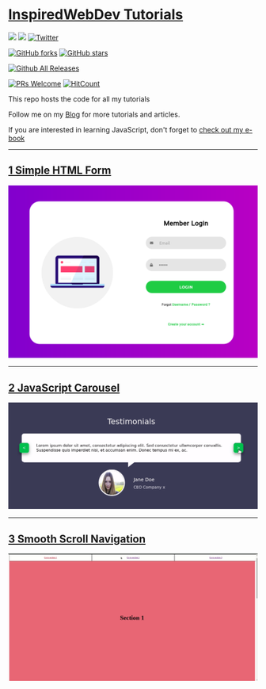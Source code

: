 # [InspiredWebDev Tutorials](https://inspiredwebdev.com)

[![](https://img.shields.io/badge/Donate-PayPal-blue.svg)](https://www.paypal.me/albertomontalesi)
[![](https://img.shields.io/badge/Follow-Medium-green.svg)](https://medium.com/@labby92)
[![Twitter](https://img.shields.io/twitter/url/https/github.com/AlbertoMontalesi/JavaScript-es6-and-beyond-ebook.svg?style=social)](https://twitter.com/intent/tweet?text=Wow:&url=https%3A%2F%2Fgithub.com%2FAlbertoMontalesi%2FJavaScript-es6-and-beyond-ebook)

[![GitHub forks](https://img.shields.io/github/forks/AlbertoMontalesi/InspiredWebDev-Tutorials.svg)](https://github.com/AlbertoMontalesi/InspiredWebDev-Tutorials/network)
[![GitHub stars](https://img.shields.io/github/stars/AlbertoMontalesi/InspiredWebDev-Tutorials.svg)](https://github.com/AlbertoMontalesi/InspiredWebDev-Tutorials/stargazers)

[![Github All Releases](https://img.shields.io/github/downloads/AlbertoMontalesi/JavaScript-es6-and-beyond-ebook/total.svg)](https://github.com/AlbertoMontalesi/InspiredWebDev-Tutorials)

[![PRs Welcome](https://img.shields.io/badge/PRs-welcome-brightgreen.svg?style=flat-square)](https://github.com/AlbertoMontalesi/InspiredWebDev-Tutorials/pulls)
[![HitCount](http://hits.dwyl.io/albertomontalesi/InspiredWebDev-Tutorials.svg)](http://hits.dwyl.io/albertomontalesi/InspiredWebDev-Tutorials)

This repo hosts the code for all my tutorials

Follow me on my [Blog](https://inspiredwebdev.com) for more tutorials and articles.

If you are interested in learning JavaScript, don't forget to [check out my e-book](http://bit.ly/2kGMwKn)

---


## [1 Simple HTML Form](https://www.inspiredwebdev.com/2018/09/responsive-html-login-form-tutorial/)

![project 1 - simple html form](/screenshots/1_HTML_form.png)

---

## [2 JavaScript Carousel](https://www.inspiredwebdev.com/2018/09/tutorial-2-javascript-carousel/)

![project 2 - javascript carousel](/screenshots/2_Carousel.gif)

---

## [3 Smooth Scroll Navigation](https://www.inspiredwebdev.com/)

![project 3 - Smooth Scroll Navigation](/screenshots/3_smooth_scroll.gif)
